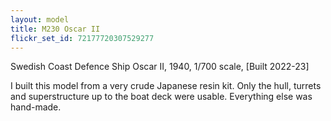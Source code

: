 ```yaml
---
layout: model
title: M230 Oscar II
flickr_set_id: 72177720307529277
---
```


Swedish Coast Defence Ship Oscar II, 1940, 1/700 scale, [Built 2022-23]

I built this model from a very crude Japanese resin kit. Only the hull, turrets and superstructure up to the boat deck were usable. Everything else was hand-made.


